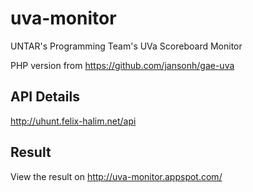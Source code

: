 # uva-monitor
UNTAR's Programming Team's UVa Scoreboard Monitor

PHP version from https://github.com/jansonh/gae-uva

API Details
-----------
http://uhunt.felix-halim.net/api

Result
------
View the result on http://uva-monitor.appspot.com/
